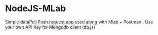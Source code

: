# NodeJS-MLab
Simple dataPull Push request app used along with Mlab + Postman . Use your own API Key for Mongodb client (db.js)
